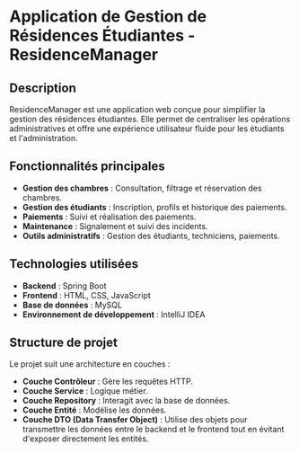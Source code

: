 # Application de Gestion de Résidences Étudiantes - ResidenceManager

## Description

ResidenceManager est une application web conçue pour simplifier la gestion des résidences étudiantes. Elle permet de centraliser les opérations administratives et offre une expérience utilisateur fluide pour les étudiants et l'administration.

## Fonctionnalités principales

- **Gestion des chambres** : Consultation, filtrage et réservation des chambres.
- **Gestion des étudiants** : Inscription, profils et historique des paiements.
- **Paiements** : Suivi et réalisation des paiements.
- **Maintenance** : Signalement et suivi des incidents.
- **Outils administratifs** : Gestion des étudiants, techniciens, paiements.

## Technologies utilisées

- **Backend** : Spring Boot
- **Frontend** : HTML, CSS, JavaScript
- **Base de données** : MySQL
- **Environnement de développement** : IntelliJ IDEA

## Structure de projet

Le projet suit une architecture en couches :

- **Couche Contrôleur** : Gère les requêtes HTTP.
- **Couche Service** : Logique métier.
- **Couche Repository** : Interagit avec la base de données.
- **Couche Entité** : Modélise les données.
- **Couche DTO (Data Transfer Object)** : Utilise des objets pour transmettre les données entre le backend et le frontend tout en évitant d'exposer directement les entités.
